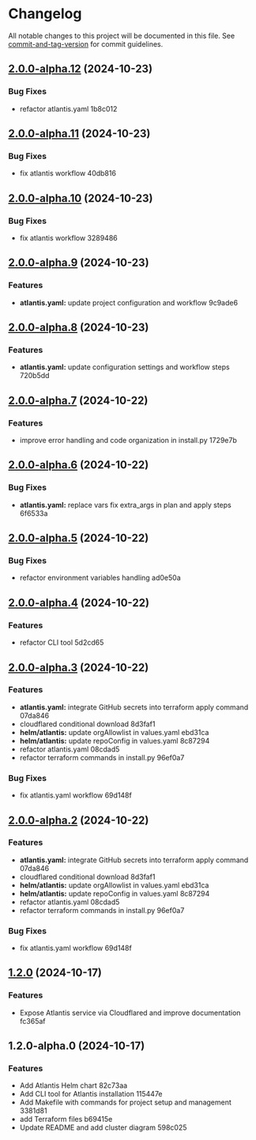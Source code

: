 # Changelog

All notable changes to this project will be documented in this file. See [commit-and-tag-version](https://github.com/absolute-version/commit-and-tag-version) for commit guidelines.

## [2.0.0-alpha.12](///compare/v2.0.0-alpha.11...v2.0.0-alpha.12) (2024-10-23)


### Bug Fixes

* refactor atlantis.yaml 1b8c012

## [2.0.0-alpha.11](///compare/v2.0.0-alpha.10...v2.0.0-alpha.11) (2024-10-23)


### Bug Fixes

* fix atlantis workflow 40db816

## [2.0.0-alpha.10](///compare/v2.0.0-alpha.9...v2.0.0-alpha.10) (2024-10-23)


### Bug Fixes

* fix atlantis workflow 3289486

## [2.0.0-alpha.9](///compare/v2.0.0-alpha.8...v2.0.0-alpha.9) (2024-10-23)


### Features

* **atlantis.yaml:** update project configuration and workflow 9c9ade6

## [2.0.0-alpha.8](///compare/v2.0.0-alpha.7...v2.0.0-alpha.8) (2024-10-23)


### Features

* **atlantis.yaml:** update configuration settings and workflow steps 720b5dd

## [2.0.0-alpha.7](///compare/v2.0.0-alpha.6...v2.0.0-alpha.7) (2024-10-22)


### Features

* improve error handling and code organization in install.py 1729e7b


## [2.0.0-alpha.6](///compare/v2.0.0-alpha.5...v2.0.0-alpha.6) (2024-10-22)


### Bug Fixes

* **atlantis.yaml:** replace vars fix extra_args in plan and apply steps 6f6533a

## [2.0.0-alpha.5](///compare/v2.0.0-alpha.4...v2.0.0-alpha.5) (2024-10-22)


### Bug Fixes

* refactor environment variables handling ad0e50a

## [2.0.0-alpha.4](///compare/v2.0.0-alpha.3...v2.0.0-alpha.4) (2024-10-22)


### Features

* refactor CLI tool 5d2cd65

## [2.0.0-alpha.3](///compare/v2.0.0-alpha.1...v2.0.0-alpha.3) (2024-10-22)


### Features

* **atlantis.yaml:** integrate GitHub secrets into terraform apply command 07da846
* cloudflared conditional download 8d3faf1
* **helm/atlantis:** update orgAllowlist in values.yaml ebd31ca
* **helm/atlantis:** update repoConfig in values.yaml 8c87294
* refactor atlantis.yaml 08cdad5
* refactor terraform commands in install.py 96ef0a7


### Bug Fixes

* fix atlantis.yaml workflow 69d148f

## [2.0.0-alpha.2](///compare/v2.0.0-alpha.1...v2.0.0-alpha.2) (2024-10-22)


### Features

* **atlantis.yaml:** integrate GitHub secrets into terraform apply command 07da846
* cloudflared conditional download 8d3faf1
* **helm/atlantis:** update orgAllowlist in values.yaml ebd31ca
* **helm/atlantis:** update repoConfig in values.yaml 8c87294
* refactor atlantis.yaml 08cdad5
* refactor terraform commands in install.py 96ef0a7

### Bug Fixes

* fix atlantis.yaml workflow 69d148f


## [1.2.0](///compare/v1.2.0-alpha.0...v1.2.0) (2024-10-17)


### Features

* Expose Atlantis service via Cloudflared and improve documentation fc365af

## 1.2.0-alpha.0 (2024-10-17)


### Features

* Add Atlantis Helm chart 82c73aa
* Add CLI tool for Atlantis installation 115447e
* Add Makefile with commands for project setup and management 3381d81
* add Terraform files b69415e
* Update README and add cluster diagram 598c025
